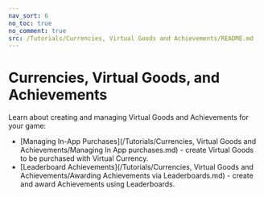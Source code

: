 ```yaml
---
nav_sort: 6
no_toc: true
no_comment: true
src: /Tutorials/Currencies, Virtual Goods and Achievements/README.md
---
```


# Currencies, Virtual Goods, and Achievements

Learn about creating and managing Virtual Goods and Achievements for your game:
* [Managing In-App Purchases](/Tutorials/Currencies, Virtual Goods and Achievements/Managing In App purchases.md) - create Virtual Goods to be purchased with Virtual Currency.
* [Leaderboard Achievements](/Tutorials/Currencies, Virtual Goods and Achievements/Awarding Achievements via Leaderboards.md) - create and award Achievements using Leaderboards.
